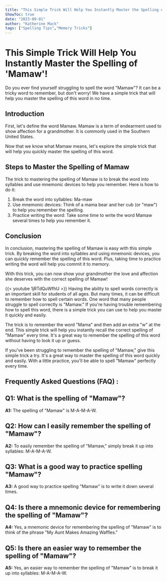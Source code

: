 ```yaml
---
title: "This Simple Trick Will Help You Instantly Master the Spelling of 'Mamaw'!"
ShowToc: true 
date: "2023-09-01"
author: "Katherine Mack" 
tags: ["Spelling Tips","Memory Tricks"]
---
```

# This Simple Trick Will Help You Instantly Master the Spelling of 'Mamaw'!
Do you ever find yourself struggling to spell the word "Mamaw"? It can be a tricky word to remember, but don't worry! We have a simple trick that will help you master the spelling of this word in no time. 

## Introduction
First, let's define the word Mamaw. Mamaw is a term of endearment used to show affection for a grandmother. It is commonly used in the Southern United States. 

Now that we know what Mamaw means, let's explore the simple trick that will help you quickly master the spelling of this word. 

## Steps to Master the Spelling of Mamaw
The trick to mastering the spelling of Mamaw is to break the word into syllables and use mnemonic devices to help you remember. Here is how to do it: 

1. Break the word into syllables: Ma-maw
2. Use mnemonic devices: Think of a mama bear and her cub (or "maw") to help you remember the spelling. 
3. Practice writing the word: Take some time to write the word Mamaw several times to help you remember it. 

## Conclusion
In conclusion, mastering the spelling of Mamaw is easy with this simple trick. By breaking the word into syllables and using mnemonic devices, you can quickly remember the spelling of this word. Plus, taking time to practice writing the word will help you commit it to memory. 

With this trick, you can now show your grandmother the love and affection she deserves with the correct spelling of Mamaw!

{{< youtube 1jRTdQuWfhU >}} 
Having the ability to spell words correctly is an important skill for students of all ages. But many times, it can be difficult to remember how to spell certain words. One word that many people struggle to spell correctly is "Mamaw." If you're having trouble remembering how to spell this word, there is a simple trick you can use to help you master it quickly and easily. 

The trick is to remember the word "Mama" and then add an extra "w" at the end. This simple trick will help you instantly recall the correct spelling of "Mamaw" every time. It's a great way to remember the spelling of this word without having to look it up or guess. 

If you've been struggling to remember the spelling of "Mamaw," give this simple trick a try. It's a great way to master the spelling of this word quickly and easily. With a little practice, you'll be able to spell "Mamaw" perfectly every time.

## Frequently Asked Questions (FAQ) :
## Q1: What is the spelling of "Mamaw"?
**A1:** The spelling of "Mamaw" is M-A-M-A-W.

## Q2: How can I easily remember the spelling of "Mamaw"?
**A2:** To easily remember the spelling of "Mamaw," simply break it up into syllables: M-A-M-A-W.

## Q3: What is a good way to practice spelling "Mamaw"?
**A3:** A good way to practice spelling "Mamaw" is to write it down several times.

## Q4: Is there a mnemonic device for remembering the spelling of "Mamaw"?
**A4:** Yes, a mnemonic device for remembering the spelling of "Mamaw" is to think of the phrase "My Aunt Makes Amazing Waffles."

## Q5: Is there an easier way to remember the spelling of "Mamaw"?
**A5:** Yes, an easier way to remember the spelling of "Mamaw" is to break it up into syllables: M-A-M-A-W.





